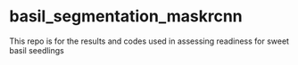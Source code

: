 # basil_segmentation_maskrcnn
This repo is for the results and codes used in assessing readiness for sweet basil seedlings

